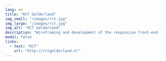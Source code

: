 ```yaml
---
lang: en
title: "RCT Gelderland"
img_small: "/images/rct.jpg"
img_large: "/images/rct.jpg"
img_alt: "RCT Gelderland"
description: "Wireframing and development of the responsive front-end for RCT Gelderland (@[TG](http://tweedegolf.nl))."
modal: false
links:
  - text: "RCT"
    url: "http://rctgelderland.nl"
---
```

